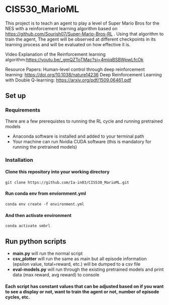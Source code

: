# CIS530_MarioML
This project is to teach an agent to play a level of Super Mario Bros for the NES with a reinforcement learning algorithm based on https://github.com/Sourish07/Super-Mario-Bros-RL . Using that algorithm to train the agent, The agent will be observed at different checkpoints in its learning process and will be evaluated on how effective it is.

Video Explanation of the Reinforcement learning algorithm:https://youtu.be/_gmQZToTMac?si=4miiqBSBWpwLfcOk

Resource Papers:
    Human-level control through deep reinforcement learning: https://doi.org/10.1038/nature14236
    Deep Reinforcement Learning with Double Q-learning: https://arxiv.org/pdf/1509.06461.pdf

## Set up
### Requirements
There are a few prerequistes to running the RL cycle and running pretrained models
- Anaconda software is installed and added to your terminal path
- Your machine can run Nvidia CUDA software (this is mandatory for running the pretrained models)

### Installation
#### Clone this repository into your working directory
    git clone https://github.com/Ia-in03/CIS530_MarioML.git
#### Run conda env from enviornment.yml
    conda env create -f environment.yml
#### And then activate environment
    conda activate smbrl

## Run python scripts
- **main.py** will run the normal script
- **csv_plotter** will run the same as main but all episode information (epsilon value, total=reward, etc.) will be dumped to a csv file
- **eval-models.py** will run through the existing pretrained models and print data (max reward, avg reward) to console
#### Each script has constant values that can be adjusted based on if you want to see a display or not, want to train the agent or not, number of episode cycles, etc.

